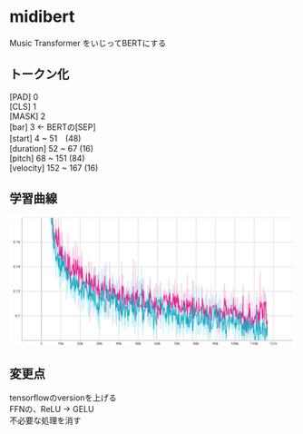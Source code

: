 # midibert

Music Transformer をいじってBERTにする

## トークン化

[PAD] 0  
[CLS] 1  
[MASK] 2  
[bar] 3 ← BERTの[SEP]  
[start] 4 ~ 51　(48)  
[duration] 52 ~ 67 (16)  
[pitch] 68 ~ 151 (84)  
[velocity] 152 ~ 167 (16)  

## 学習曲線

<img src="loss.png" width="600px"/>

## 変更点

tensorflowのversionを上げる  
FFNの、ReLU → GELU  
不必要な処理を消す  
